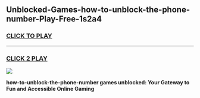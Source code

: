 
## Unblocked-Games-how-to-unblock-the-phone-number-Play-Free-1s2a4
<h3>
<a href="https://premium76.site?title=how-to-unblock-the-phone-number&ref=20M">CLICK TO PLAY</a></h3>
<hr>

<h3>
<a href="https://premium76.site?title=how-to-unblock-the-phone-number&ref=20M">CLICK 2 PLAY</a>
  
</h3>

<a href="https://premium76.site?title=how-to-unblock-the-phone-number&ref=19M"><img src="https://clearcache.store/games.png"></a>


**how-to-unblock-the-phone-number games unblocked: Your Gateway to Fun and Accessible Online Gaming**
